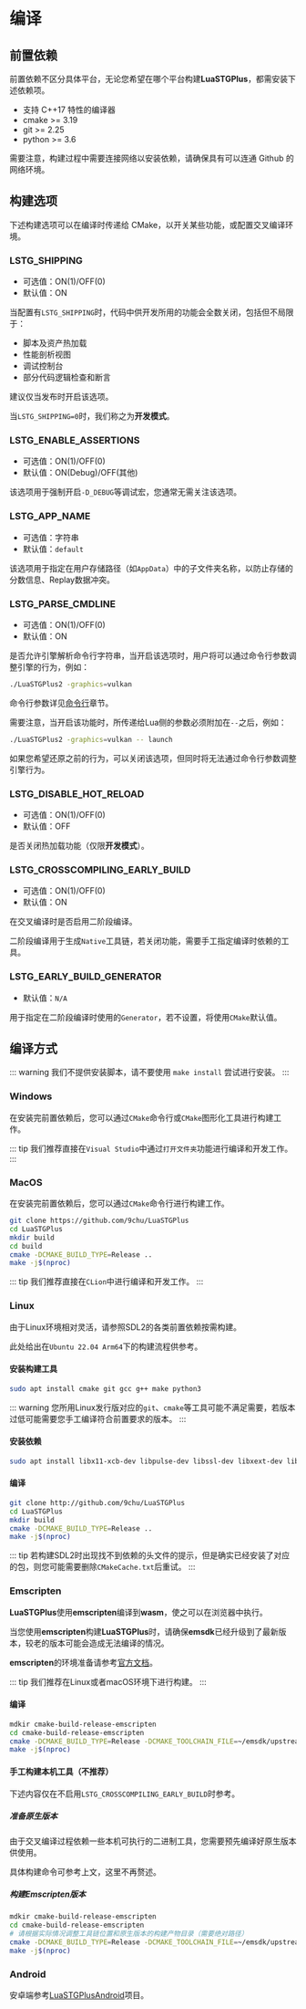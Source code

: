 # 编译

## 前置依赖

前置依赖不区分具体平台，无论您希望在哪个平台构建**LuaSTGPlus**，都需安装下述依赖项。

- 支持 C++17 特性的编译器
- cmake >= 3.19
- git >= 2.25
- python >= 3.6

需要注意，构建过程中需要连接网络以安装依赖，请确保具有可以连通 Github 的网络环境。

## 构建选项

下述构建选项可以在编译时传递给 CMake，以开关某些功能，或配置交叉编译环境。

### LSTG_SHIPPING

- 可选值：ON(1)/OFF(0)
- 默认值：ON

当配置有`LSTG_SHIPPING`时，代码中供开发所用的功能会全数关闭，包括但不局限于：

- 脚本及资产热加载
- 性能剖析视图
- 调试控制台
- 部分代码逻辑检查和断言

建议仅当发布时开启该选项。

当`LSTG_SHIPPING=0`时，我们称之为**开发模式**。

### LSTG_ENABLE_ASSERTIONS

- 可选值：ON(1)/OFF(0)
- 默认值：ON(Debug)/OFF(其他)

该选项用于强制开启`-D_DEBUG`等调试宏，您通常无需关注该选项。

### LSTG_APP_NAME

- 可选值：字符串
- 默认值：`default`

该选项用于指定在用户存储路径（如`AppData`）中的子文件夹名称，以防止存储的分数信息、Replay数据冲突。

### LSTG_PARSE_CMDLINE

- 可选值：ON(1)/OFF(0)
- 默认值：ON

是否允许引擎解析命令行字符串，当开启该选项时，用户将可以通过命令行参数调整引擎的行为，例如：

```bash
./LuaSTGPlus2 -graphics=vulkan
```

命令行参数详见[命令行](./Cmdline.md)章节。

需要注意，当开启该功能时，所传递给Lua侧的参数必须附加在`--`之后，例如：

```bash
./LuaSTGPlus2 -graphics=vulkan -- launch
```

如果您希望还原之前的行为，可以关闭该选项，但同时将无法通过命令行参数调整引擎行为。

### LSTG_DISABLE_HOT_RELOAD

- 可选值：ON(1)/OFF(0)
- 默认值：OFF

是否关闭热加载功能（仅限**开发模式**）。

### LSTG_CROSSCOMPILING_EARLY_BUILD

- 可选值：ON(1)/OFF(0)
- 默认值：ON

在交叉编译时是否启用二阶段编译。

二阶段编译用于生成`Native`工具链，若关闭功能，需要手工指定编译时依赖的工具。

### LSTG_EARLY_BUILD_GENERATOR

- 默认值：`N/A`

用于指定在二阶段编译时使用的`Generator`，若不设置，将使用`CMake`默认值。

## 编译方式

::: warning
我们不提供安装脚本，请不要使用 `make install` 尝试进行安装。
:::

### Windows

在安装完前置依赖后，您可以通过`CMake`命令行或`CMake`图形化工具进行构建工作。

::: tip
我们推荐直接在`Visual Studio`中通过`打开文件夹`功能进行编译和开发工作。
:::

### MacOS

在安装完前置依赖后，您可以通过`CMake`命令行进行构建工作。

```bash
git clone https://github.com/9chu/LuaSTGPlus
cd LuaSTGPlus
mkdir build
cd build
cmake -DCMAKE_BUILD_TYPE=Release ..
make -j$(nproc)
```

::: tip
我们推荐直接在`CLion`中进行编译和开发工作。
:::

### Linux

由于Linux环境相对灵活，请参照SDL2的各类前置依赖按需构建。

此处给出在`Ubuntu 22.04 Arm64`下的构建流程供参考。

#### 安装构建工具

```bash
sudo apt install cmake git gcc g++ make python3
```

::: warning
您所用Linux发行版对应的`git`、`cmake`等工具可能不满足需要，若版本过低可能需要您手工编译符合前置要求的版本。
:::

#### 安装依赖

```bash
sudo apt install libx11-xcb-dev libpulse-dev libssl-dev libxext-dev libglx-dev libgl-dev
```

#### 编译

```bash
git clone http://github.com/9chu/LuaSTGPlus
cd LuaSTGPlus
mkdir build
cmake -DCMAKE_BUILD_TYPE=Release ..
make -j$(nproc)
```

::: tip
若构建SDL2时出现找不到依赖的头文件的提示，但是确实已经安装了对应的包，则您可能需要删除`CMakeCache.txt`后重试。
:::

### Emscripten

**LuaSTGPlus**使用**emscripten**编译到**wasm**，使之可以在浏览器中执行。

当您使用**emscripten**构建**LuaSTGPlus**时，请确保**emsdk**已经升级到了最新版本，较老的版本可能会造成无法编译的情况。

**emscripten**的环境准备请参考[官方文档](https://emscripten.org/docs/getting_started/downloads.html)。

::: tip
我们推荐在Linux或者macOS环境下进行构建。
:::

#### 编译

```bash
mdkir cmake-build-release-emscripten
cd cmake-build-release-emscripten
cmake -DCMAKE_BUILD_TYPE=Release -DCMAKE_TOOLCHAIN_FILE=~/emsdk/upstream/emscripten/cmake/Modules/Platform/Emscripten.cmake ..
make -j$(nproc)
```

#### 手工构建本机工具（不推荐）

下述内容仅在不启用`LSTG_CROSSCOMPILING_EARLY_BUILD`时参考。

##### 准备原生版本

由于交叉编译过程依赖一些本机可执行的二进制工具，您需要预先编译好原生版本供使用。

具体构建命令可参考上文，这里不再赘述。

##### 构建Emscripten版本

```bash
mdkir cmake-build-release-emscripten
cd cmake-build-release-emscripten
# 请根据实际情况调整工具链位置和原生版本的构建产物目录（需要绝对路径）
cmake -DCMAKE_BUILD_TYPE=Release -DCMAKE_TOOLCHAIN_FILE=~/emsdk/upstream/emscripten/cmake/Modules/Platform/Emscripten.cmake -DLSTG_CROSSCOMPILING_EARLY_BUILD=OFF -DIcuBuildTools_DIR=~/LuaSTGPlus/build ..
make -j$(nproc)
```

### Android

安卓端参考[LuaSTGPlusAndroid](https://github.com/LuaSTG/LuaSTGPlusAndroid)项目。
